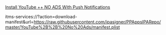 [Install YouTube ++ NO ADS With Push Notifications](itms-services://?action=download-manifest&url=https://raw.githubusercontent.com/ipasigner/PPAppsIPARepo/master/YouTube%2B%2B%20No%20Ads/manifest.plist)

itms-services://?action=download-manifest&url=https://raw.githubusercontent.com/ipasigner/PPAppsIPARepo/master/YouTube%2B%2B%20No%20Ads/manifest.plist
